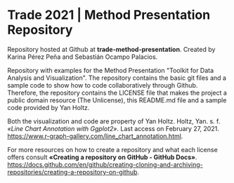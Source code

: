 # Trade 2021 | Method Presentation Repository
Repository hosted at Github at **trade-method-presentation**.
Created by Karina Pérez Peña and Sebastián Ocampo Palacios.

Repository with examples for the Method Presentation "Toolkit for Data Analysis and Visualization". 
The repository contains the basic git files and a sample code to show how to code collaboratively through Github. Therefore, the repository contains the LICENSE file that makes the project a public domain resource (The Unlicense), this README.md file and a sample code provided by Yan Holtz.

Both the visualization and code are property of Yan Holtz.
Holtz, Yan. s. f. _«Line Chart Annotation with Ggplot2»_. Last access on February 27, 2021. https://www.r-graph-gallery.com/line_chart_annotation.html.

For more resources on how to create a repository and what each license offers consult **«Creating a repository on GitHub - GitHub Docs»**. https://docs.github.com/en/github/creating-cloning-and-archiving-repositories/creating-a-repository-on-github.
